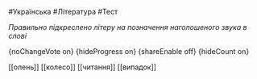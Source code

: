 #Українська #Література #Тест

*Правильно підкреслено літеру на позначення наголошеного звука в слові*

{noChangeVote on}
{hideProgress on}
{shareEnable off}
{hideCount on}

[[олень]]
[[колесо]]
[[читання]]
[[випадок]]
